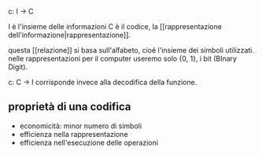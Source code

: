 c: I -> C

I è l'insieme delle informazioni
C è il codice, la [[rappresentazione dell'informazione|rappresentazione]].

questa [[relazione]] si basa sull'alfabeto, cioé l'insieme dei simboli utilizzati.
nelle rappresentazioni per il computer useremo solo {0, 1}, i bit (BInary Digit).

c: C -> I corrisponde invece alla decodifica della funzione.

## proprietà di una codifica
- economicità: minor numero di simboli
- efficienza nella rappresentazione
- efficienza nell'esecuzione delle operazioni